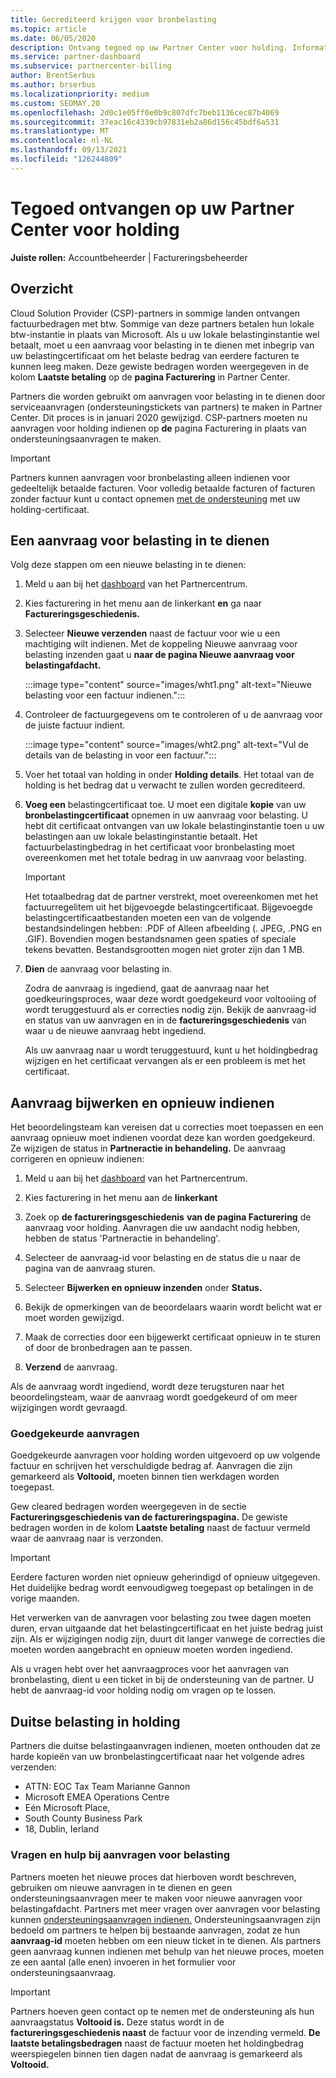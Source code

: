 ```yaml
---
title: Gecrediteerd krijgen voor bronbelasting
ms.topic: article
ms.date: 06/05/2020
description: Ontvang tegoed op uw Partner Center voor holding. Informatie omvat stappen voor het indienen van een aanvraag voor holding.
ms.service: partner-dashboard
ms.subservice: partnercenter-billing
author: BrentSerbus
ms.author: brserbus
ms.localizationpriority: medium
ms.custom: SEOMAY.20
ms.openlocfilehash: 2d0c1e05ff0e0b9c807dfc7beb1136cec87b4069
ms.sourcegitcommit: 37eac16c4339cb97831eb2a86d156c45bdf6a531
ms.translationtype: MT
ms.contentlocale: nl-NL
ms.lasthandoff: 09/13/2021
ms.locfileid: "126244809"
---
```

# <a name="receive-credit-on-your-partner-center-account-for-tax-withholding"></a>Tegoed ontvangen op uw Partner Center voor holding

**Juiste rollen:** Accountbeheerder | Factureringsbeheerder

## <a name="overview"></a>Overzicht

Cloud Solution Provider (CSP)-partners in sommige landen ontvangen factuurbedragen met btw. Sommige van deze partners betalen hun lokale btw-instantie in plaats van Microsoft. Als u uw lokale belastinginstantie wel betaalt, moet u een aanvraag voor belasting in te dienen met inbegrip van uw belastingcertificaat om het belaste bedrag van eerdere facturen te kunnen leeg maken. Deze gewiste bedragen worden weergegeven in de kolom **Laatste betaling** op de **pagina Facturering** in Partner Center.

Partners die worden gebruikt om aanvragen voor belasting in te dienen door serviceaanvragen (ondersteuningstickets van partners) te maken in Partner Center. Dit proces is in januari 2020 gewijzigd. CSP-partners moeten nu aanvragen voor holding indienen op **de** pagina Facturering in plaats van ondersteuningsaanvragen te maken.

> [!IMPORTANT]
> Partners kunnen aanvragen voor bronbelasting alleen indienen voor gedeeltelijk betaalde facturen. Voor volledig betaalde facturen of facturen zonder factuur kunt u contact opnemen [met de ondersteuning](report-problems-with-partner-center.md) met uw holding-certificaat.

## <a name="submit-a-tax-withholding-request"></a>Een aanvraag voor belasting in te dienen

Volg deze stappen om een nieuwe belasting in te dienen:

1. Meld u aan bij het [dashboard](https://partner.microsoft.com/dashboard/home) van het Partnercentrum.

2. Kies facturering in het menu aan de linkerkant **en** ga naar **Factureringsgeschiedenis.**

3. Selecteer **Nieuwe verzenden** naast de factuur voor wie u een machtiging wilt indienen. Met de koppeling Nieuwe aanvraag voor belasting inzenden gaat u **naar de pagina Nieuwe aanvraag voor belastingafdacht.**

   :::image type="content" source="images/wht1.png" alt-text="Nieuwe belasting voor een factuur indienen.":::

4. Controleer de factuurgegevens om te controleren of u de aanvraag voor de juiste factuur indient.

   :::image type="content" source="images/wht2.png" alt-text="Vul de details van de belasting in voor een factuur.":::

5. Voer het totaal van holding in onder **Holding details**. Het totaal van de holding is het bedrag dat u verwacht te zullen worden gecrediteerd.

6. **Voeg een** belastingcertificaat toe. U moet een digitale **kopie** van uw **bronbelastingcertificaat** opnemen in uw aanvraag voor belasting. U hebt dit certificaat ontvangen van uw lokale belastinginstantie toen u uw belastingen aan uw lokale belastinginstantie betaalt. Het factuurbelastingbedrag in het certificaat voor bronbelasting moet overeenkomen met het totale bedrag in uw aanvraag voor belasting.

   > [!IMPORTANT]
   > Het totaalbedrag dat de partner verstrekt, moet overeenkomen met het factuurregelitem uit het bijgevoegde belastingcertificaat. Bijgevoegde belastingcertificaatbestanden moeten een van de volgende bestandsindelingen hebben: .PDF of Alleen afbeelding (. JPEG, .PNG en .GIF). Bovendien mogen bestandsnamen geen spaties of speciale tekens bevatten. Bestandsgrootten mogen niet groter zijn dan 1 MB.

7. **Dien** de aanvraag voor belasting in.

   Zodra de aanvraag is ingediend, gaat de aanvraag naar het goedkeuringsproces, waar deze wordt goedgekeurd voor voltooiing of wordt teruggestuurd als er correcties nodig zijn. Bekijk de aanvraag-id en status van uw aanvragen en in de **factureringsgeschiedenis** van waar u de nieuwe aanvraag hebt ingediend.

   Als uw aanvraag naar u wordt teruggestuurd, kunt u het holdingbedrag wijzigen en het certificaat vervangen als er een probleem is met het certificaat.

## <a name="update-request-and-resubmit"></a>Aanvraag bijwerken en opnieuw indienen

Het beoordelingsteam kan vereisen dat u correcties moet toepassen en een aanvraag opnieuw moet indienen voordat deze kan worden goedgekeurd. Ze wijzigen de status in **Partneractie in behandeling.** De aanvraag corrigeren en opnieuw indienen:

1. Meld u aan bij het [dashboard](https://partner.microsoft.com/dashboard/home) van het Partnercentrum.

2. Kies facturering in het menu aan de **linkerkant**

3. Zoek op **de factureringsgeschiedenis** **van de pagina Facturering** de aanvraag voor holding. Aanvragen die uw aandacht nodig hebben, hebben de status 'Partneractie in behandeling'.

4. Selecteer de aanvraag-id voor belasting en de status die u naar de pagina van de aanvraag sturen.

5. Selecteer **Bijwerken en opnieuw inzenden** onder **Status.**

6. Bekijk de opmerkingen van de beoordelaars waarin wordt belicht wat er moet worden gewijzigd.

7. Maak de correcties door een bijgewerkt certificaat opnieuw in te sturen of door de bronbedragen aan te passen.

8. **Verzend** de aanvraag.

Als de aanvraag wordt ingediend, wordt deze terugsturen naar het beoordelingsteam, waar de aanvraag wordt goedgekeurd of om meer wijzigingen wordt gevraagd.

### <a name="approved-requests"></a>Goedgekeurde aanvragen

Goedgekeurde aanvragen voor holding worden uitgevoerd op uw volgende factuur en schrijven het verschuldigde bedrag af. Aanvragen die zijn gemarkeerd als **Voltooid,** moeten binnen tien werkdagen worden toegepast. 

Gew cleared bedragen worden weergegeven in de sectie **Factureringsgeschiedenis van de factureringspagina.** De gewiste bedragen worden in de kolom **Laatste betaling** naast de factuur vermeld waar de aanvraag naar is verzonden.

   > [!IMPORTANT]
   > Eerdere facturen worden niet opnieuw geherindigd of opnieuw uitgegeven. Het duidelijke bedrag wordt eenvoudigweg toegepast op betalingen in de vorige maanden.

Het verwerken van de aanvragen voor belasting zou twee dagen moeten duren, ervan uitgaande dat het belastingcertificaat en het juiste bedrag juist zijn. Als er wijzigingen nodig zijn, duurt dit langer vanwege de correcties die moeten worden aangebracht en opnieuw moeten worden ingediend.

Als u vragen hebt over het aanvraagproces voor het aanvragen van bronbelasting, dient u een ticket in bij de ondersteuning van de partner. U hebt de aanvraag-id voor holding nodig om vragen op te lossen.

## <a name="german-tax-withholding"></a>Duitse belasting in holding

Partners die duitse belastingaanvragen indienen, moeten onthouden dat ze harde kopieën van uw bronbelastingcertificaat naar het volgende adres verzenden:

- ATTN: EOC Tax Team Marianne Gannon
- Microsoft EMEA Operations Centre
- Eén Microsoft Place,
- South County Business Park
- 18, Dublin, Ierland

### <a name="questions-and-assistance-for-tax-withholding-requests"></a>Vragen en hulp bij aanvragen voor belasting

Partners moeten het nieuwe proces dat hierboven wordt beschreven, gebruiken om nieuwe aanvragen in te dienen en geen ondersteuningsaanvragen meer te maken voor nieuwe aanvragen voor belastingafdacht. Partners met meer vragen over aanvragen voor belasting kunnen [ondersteuningsaanvragen indienen.](https://partner.microsoft.com/dashboard/support/csp/servicerequests/create?stage=2&topicid=9227afa6-babf-3917-acee-67db7860f5ed) Ondersteuningsaanvragen zijn bedoeld om partners te helpen bij bestaande aanvragen, zodat ze hun **aanvraag-id** moeten hebben om een nieuw ticket in te dienen. Als partners geen aanvraag kunnen indienen met behulp van het nieuwe proces, moeten ze een aantal (alle enen) invoeren in het formulier voor ondersteuningsaanvraag. 

   > [!IMPORTANT]
   > Partners hoeven geen contact op te nemen met de ondersteuning als hun aanvraagstatus **Voltooid is.** Deze status wordt in de **factureringsgeschiedenis naast** de factuur voor de inzending vermeld. **De laatste betalingsbedragen** naast de factuur moeten het holdingbedrag weerspiegelen binnen tien dagen nadat de aanvraag is gemarkeerd als **Voltooid.**
